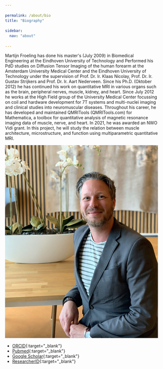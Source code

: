 ```yaml
---

permalink: /about/bio
title: "Biography"

sidebar:
  nav: "about"

---
```


Martijn Froeling has done his master's (July 2009) in Biomedical Engineering at the Eindhoven University of Technology and Performed his PdD studies on Diffusion Tensor Imaging of the human forearm at the Amsterdam University Medical Center and the Eindhoven University of Technology under the supervision of Prof. Dr. Ir. Klaas Nicolay, Prof. Dr. Ir. Gustav Strijkers and Prof. Dr. Ir. Aart Nederveen. Since his Ph.D. (Oktober 2012) he has continued his work on quantitative MRI in various organs such as the brain, peripheral nerves, muscle, kidney, and heart. Since July 2012 he works at the High Field group of the University Medical Center focussing on coil and hardware development for 7T systems and multi-nuclei imaging and clinical studies into neuromuscular diseases. Throughout his career, he has developed and maintained QMRITools (QMRITools.com) for Mathematica, a toolbox for quantitative analysis of magnetic resonance imaging data of muscle, nerve, and heart. In 2021, he was awarded an NWO Vidi grant. In this project, he will study the relation between muscle architecture, microstructure, and function using multiparametric quantitative MRI. 

![Martijn Froeling](../assets/images/port1-s.jpg)

- [ORCID](https://orcid.org/0000-0003-3841-0497){:target="_blank"}
- [Pubmed](https://pubmed.ncbi.nlm.nih.gov/?term=Froeling+M&sort=date&size=200){:target="_blank"}
- [Google Scholar](https://scholar.google.nl/citations?user=zvsSOy4AAAAJ){:target="_blank"}
- [ResearcherID](https://www.webofscience.com/wos/author/record/1290660){:target="_blank"}








